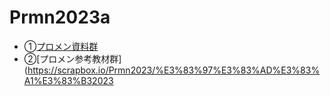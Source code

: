 # Prmn2023a

- ①[プロメン資料群](https://github.com/kiryu-3/Prmn2023)
- ②[プロメン参考教材群](https://scrapbox.io/Prmn2023/%E3%83%97%E3%83%AD%E3%83%A1%E3%83%B32023
